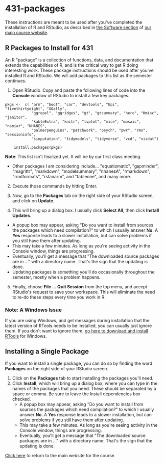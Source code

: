 # 431-packages

These instructions are meant to be used after you've completed the installation of R and RStudio, as described in [the Software section](https://thomaselove.github.io/431-2022/software.html) of [our main course website](https://thomaselove.github.io/431-2022).

## R Packages to Install for 431

An R "package" is a collection of functions, data, and documentation that extends the capabilities of R, and is the critical way to get R doing interesting work. These package instructions should be used after you've installed R and RStudio. We will add packages to this list as the semester continues.

1. Open RStudio. Copy and paste the following lines of code into the **Console** window of RStudio to install a few key packages.

```
pkgs <-  c( "arm", "boot", "car", "devtools", "Epi", "fivethirtyeight", "GGally", 
            "ggrepel", "ggridges", "gt", "gtsummary", "here", "Hmisc", "janitor",
            "kableExtra", "knitr", "lvplot", "mice", "mosaic", "naniar", "NHANES",
            "palmerpenguins", "patchwork", "psych", "pwr", "rms", "sessioninfo", 
            "simputation", "tidymodels", "tidyverse", "vcd", "visdat")

    install.packages(pkgs)
```

**Note**: This list isn't finalized yet. It will be by our first class meeting.

- Other packages I am considering include... "equatiomatic", "gapminder", "magrittr", "markdown", "modelsummary", "nhanesA", "rmarkdown", "rmdformats", "rstanarm", and "tableone", and many more.

2.  Execute those commands by hitting Enter.

3.  Now, go to the **Packages** tab on the right side of your RStudio screen, and click on **Update**. 

4.  This will bring up a dialog box. I usually click **Select All**, then click **Install Updates**. 
- A popup box may appear, asking "Do you want to install from sources the packages which need compilation?" to which I usually answer **No**. A **Yes** response leads to a slower installation, but can solve problems if you still have them after updating.
- This may take a few minutes. As long as you're seeing activity in the Console window, things are progressing.
- Eventually, you'll get a message that "The downloaded source packages are in ..." with a directory name. That's the sign that the updating is done.
- Updating packages is something you'll do occasionally throughout the semester, mostly when a problem happens.

5.  Finally, choose **File ... Quit Session** from the top menu, and accept RStudio's request to save your workspace. This will eliminate the need to re-do these steps every time you work in R.

### Note: A Windows Issue

If you are using Windows, and get messages during installation that the latest version of RTools needs to be installed, you can usually just ignore them. If you don't want to ignore them, [go here to download and install RTools](https://cran.r-project.org/bin/windows/Rtools/) for Windows.

## Installing a Single Package

If you want to install a single package, you can do so by finding the word **Packages** on the right side of your RStudio screen. 

1. Click on the **Packages** tab to start installing the packages you'll need. 
2. Click **Install**, which will bring up a dialog box, where you can type in the names of the packages that you need. These should be separated by a space or comma. Be sure to leave the Install dependencies box checked.
    - A popup box may appear, asking "Do you want to install from sources the packages which need compilation?" to which I usually answer **No**. A **Yes** response leads to a slower installation, but can solve problems if you still have them after updating.
    - This may take a few minutes. As long as you're seeing activity in the Console window, things are progressing.
    - Eventually, you'll get a message that "The downloaded source packages are in ..." with a directory name. That's the sign that the updating is done.

[Click here](https://thomaselove.github.io/431-2022/) to return to the main website for the course.
